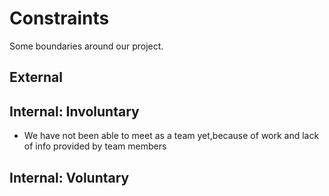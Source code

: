 # Constraints

Some boundaries around our project.

## External

## Internal: Involuntary

- We have not been able to meet as a team yet,because of work and lack of info
  provided by team members

## Internal: Voluntary

<!--
  constraints that your team decided on to help scope the project. they may include:
  - coding style & conventions
  - agree on a code review checklist for the project repository
  - the number of hours you want to spend working
  - only using the colors black and white
-->
